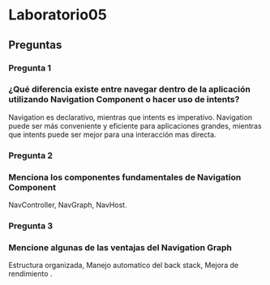 # Laboratorio05

## Preguntas 

### Pregunta 1
### ¿Qué diferencia existe entre navegar dentro de la aplicación utilizando Navigation Component o hacer uso de intents?

Navigation es declarativo, mientras que intents es imperativo. Navigation puede ser más conveniente y eficiente para aplicaciones grandes,
mientras que intents puede ser mejor para una interacción mas directa.

### Pregunta 2
### Menciona los componentes fundamentales de Navigation Component
NavController, NavGraph, NavHost.

### Pregunta 3
### Mencione algunas de las ventajas del Navigation Graph

Estructura organizada, Manejo automatico del back stack, Mejora de rendimiento .

